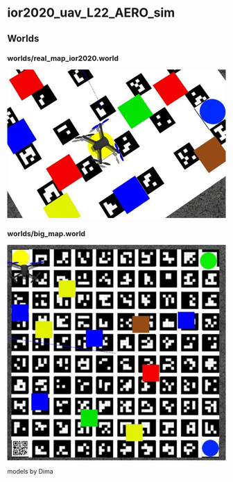 # ior2020_uav_L22_AERO_sim
## Worlds
### worlds/real_map_ior2020.world
![real_map](/readme_content/real_map.jpg)
### worlds/big_map.world
![big_map](/readme_content/big_map.jpg)



models by Dima
